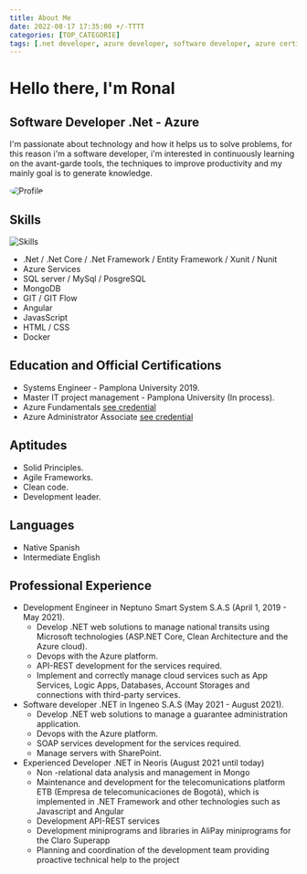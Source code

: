 ```yaml
---
title: About Me
date: 2022-08-17 17:35:00 +/-TTTT
categories: [TOP_CATEGORIE]
tags: [.net developer, azure developer, software developer, azure certifications, experience]     # TAG names should always be lowercase
---
```


# Hello there, I'm Ronal
## Software Developer .Net - Azure 
I'm passionate about technology and how it helps us to solve problems, for this reason i'm a software developer, i'm interested in continuously learning on the avant-garde tools, the techniques to improve productivity and my mainly goal is to generate knowledge.

<img style="border-radius: 50%;" src="https://1.gravatar.com/userimage/176784774/ef2c6ad44cfcca2fa55d3919c35ff992?size=400" alt="Profile">

## Skills

![Skills](https://skillicons.dev/icons?i=cs,dotnet,azure,docker,git,github,js,html,css,mongodb,visualstudio,npm)

* .Net / .Net Core / .Net Framework / Entity Framework / Xunit / Nunit
* Azure Services
* SQL server / MySql / PosgreSQL
* MongoDB
* GIT / GIT Flow
* Angular
* JavasScript
* HTML / CSS
* Docker

## Education and Official Certifications

* Systems Engineer - Pamplona University 2019.
* Master IT project management - Pamplona University (In process).
* Azure Fundamentals [see credential](https://learn.microsoft.com/api/credentials/share/es-mx/RonalMauricioGelvezRuiz-6033/C472ED32048C8FFB?sharingId=2D6F133A2202099E)
* Azure Administrator Associate [see credential](https://learn.microsoft.com/api/credentials/share/es-mx/RonalMauricioGelvezRuiz-6033/D147A1CA96A8C62F?sharingId=2D6F133A2202099E)


## Aptitudes

* Solid Principles.
* Agile Frameworks.
* Clean code.
* Development leader.

## Languages

* Native Spanish
* Intermediate English

## Professional Experience

* Development Engineer in Neptuno Smart System S.A.S (April 1, 2019 - May 2021).
     * Develop .NET web solutions to manage national transits using Microsoft technologies (ASP.NET Core, Clean Architecture and the Azure cloud).
     * Devops with the Azure platform.
     * API-REST development for the services required.
     * Implement and correctly manage cloud services such as App Services, Logic Apps, Databases, Account Storages and connections with third-party services.
* Software developer .NET in Ingeneo S.A.S (May 2021 - August 2021).
     * Develop .NET web solutions to manage a guarantee administration application.
     * Devops with the Azure platform.
     * SOAP services development for the services required.
     * Manage servers with SharePoint.
* Experienced Developer .NET in Neoris (August 2021 until today)
     * Non -relational data analysis and management in Mongo
     * Maintenance and development for the telecomunications platform ETB (Empresa de telecomunicaciones de Bogotá), which is implemented in .NET Framework and other technologies such as Javascript and Angular
     * Development API-REST services
     * Development miniprograms and libraries in AliPay miniprograms for the Claro Superapp
     * Planning and coordination of the development team providing proactive technical help to the project
